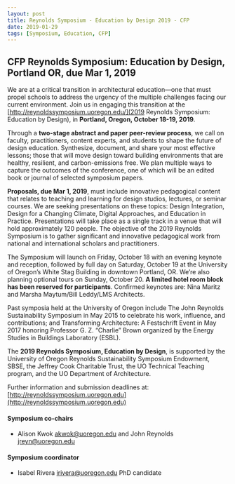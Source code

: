 ```yaml
---
layout: post
title: Reynolds Symposium - Education by Design 2019 - CFP
date: 2019-01-29
tags: [Symposium, Education, CFP]
---
```


## CFP Reynolds Symposium: Education by Design, Portland OR, due Mar 1, 2019

We are at a critical transition in architectural education—one that must propel schools to address the urgency of the multiple challenges facing our current environment. Join us in engaging this transition at the [http://reynoldssymposium.uoregon.edu/](2019 Reynolds Symposium: Education by Design), in **Portland, Oregon, October 18-19, 2019**.

Through a **two-stage abstract and paper peer-review process**, we call on faculty, practitioners, content experts, and students to shape the future of design education. Synthesize, document, and share your most effective lessons; those that will move design toward building environments that are healthy, resilient, and carbon-emissions free. We plan multiple ways to capture the outcomes of the conference, one of which will be an edited book or journal of selected symposium papers.

**Proposals, due Mar 1, 2019**, must include innovative pedagogical content that relates to teaching and learning for design studios, lectures, or seminar courses. We are seeking presentations on these topics: Design Integration, Design for a Changing Climate, Digital Approaches, and Education in Practice. Presentations will take place as a single track in a venue that will hold approximately 120 people. The objective of the 2019 Reynolds Symposium is to gather significant and innovative pedagogical work from national and international scholars and practitioners. 

The Symposium will launch on Friday, October 18 with an evening keynote and reception, followed by full day on Saturday, October 19 at the University of Oregon’s White Stag Building in downtown Portland, OR. We’re also planning optional tours on Sunday, October 20. **A limited hotel room block has been reserved for participants**.  Confirmed keynotes are: Nina Maritz and Marsha Maytum/Bill Leddy/LMS Architects.
 
Past symposia held at the University of Oregon include The John Reynolds Sustainability Symposium in May 2015 to celebrate his work, influence, and contributions; and Transforming Architecture: A Festschrift Event in May 2017 honoring Professor G. Z. “Charlie” Brown organized by the Energy Studies in Buildings Laboratory (ESBL).
 
The **2019 Reynolds Symposium, Education by Design**, is supported by the University of Oregon Reynolds Sustainability Symposium Endowment, SBSE, the Jeffrey Cook Charitable Trust, the UO Technical Teaching program, and the UO Department of Architecture. 
 
Further information and submission deadlines at: [http://reynoldssymposium.uoregon.edu](http://reynoldssymposium.uoregon.edu)

#### Symposium co-chairs
* Alison Kwok akwok@uoregon.edu and John Reynolds jreyn@uoregon.edu

#### Symposium coordinator
* Isabel Rivera irivera@uoregon.edu PhD candidate
